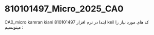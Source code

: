 # 810101497_Micro_2025_CA0
CA0_micro kamran kiani 810101497
ابتدا در نرم افزار keil کد های مورد نیاز را مینویسیم :
